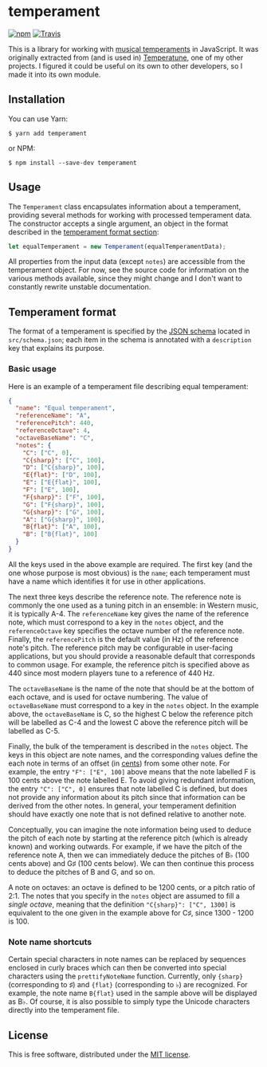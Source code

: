# temperament

[![npm](https://img.shields.io/npm/v/npm.svg)](https://www.npmjs.com/package/temperament)
[![Travis](https://img.shields.io/travis/USER/REPO.svg)](https://travis-ci.org/ianprime0509/temperament)

This is a library for working with [musical
temperaments](https://en.wikipedia.org/wiki/Musical_temperament) in JavaScript.
It was originally extracted from (and is used in)
[Temperatune](https://github.com/ianprime0509/temperatune), one of my other
projects.  I figured it could be useful on its own to other developers, so I
made it into its own module.

## Installation

You can use Yarn:

```shell
$ yarn add temperament
```

or NPM:

```shell
$ npm install --save-dev temperament
```

## Usage

The `Temperament` class encapsulates information about a temperament, providing
several methods for working with processed temperament data.  The constructor
accepts a single argument, an object in the format described in the
[temperament format section](#temperament-format):

```js
let equalTemperament = new Temperament(equalTemperamentData);
```

All properties from the input data (except `notes`) are accessible from the
temperament object.  For now, see the source code for information on the
various methods available, since they might change and I don't want to
constantly rewrite unstable documentation.

## Temperament format

The format of a temperament is specified by the [JSON
schema](http://json-schema.org/) located in `src/schema.json`; each item in the
schema is annotated with a `description` key that explains its purpose.

### Basic usage

Here is an example of a temperament file describing equal temperament:

```json
{
  "name": "Equal temperament",
  "referenceName": "A",
  "referencePitch": 440,
  "referenceOctave": 4,
  "octaveBaseName": "C",
  "notes": {
    "C": ["C", 0],
    "C{sharp}": ["C", 100],
    "D": ["C{sharp}", 100],
    "E{flat}": ["D", 100],
    "E": ["E{flat}", 100],
    "F": ["E", 100],
    "F{sharp}": ["F", 100],
    "G": ["F{sharp}", 100],
    "G{sharp}": ["G", 100],
    "A": ["G{sharp}", 100],
    "B{flat}": ["A", 100],
    "B": ["B{flat}", 100]
  }
}
```

All the keys used in the above example are required.  The first key (and the
one whose purpose is most obvious) is the `name`; each temperament must have a
name which identifies it for use in other applications.

The next three keys describe the reference note.  The reference note is
commonly the one used as a tuning pitch in an ensemble: in Western music, it is
typically A-4.  The `referenceName` key gives the name of the reference note,
which must correspond to a key in the `notes` object, and the `referenceOctave`
key specifies the octave number of the reference note.  Finally, the
`referencePitch` is the default value (in Hz) of the reference note's pitch.
The reference pitch may be configurable in user-facing applications, but you
should provide a reasonable default that corresponds to common usage.  For
example, the reference pitch is specified above as 440 since most modern
players tune to a reference of 440 Hz.

The `octaveBaseName` is the name of the note that should be at the bottom of
each octave, and is used for octave numbering.  The value of `octaveBaseName`
must correspond to a key in the `notes` object.  In the example above, the
`octaveBaseName` is C, so the highest C below the reference pitch will be
labelled as C-4 and the lowest C above the reference pitch will be labelled as
C-5.

Finally, the bulk of the temperament is described in the `notes` object.  The
keys in this object are note names, and the corresponding values define the
each note in terms of an offset (in
[cents](https://en.wikipedia.org/wiki/Cent_(music))) from some other note.  For
example, the entry `"F": ["E", 100]` above means that the note labelled F is
100 cents above the note labelled E.  To avoid giving redundant information,
the entry `"C": ["C", 0]` ensures that note labelled C is defined, but does not
provide any information about its pitch since that information can be derived
from the other notes.  In general, your temperament definition should have
exactly one note that is not defined relative to another note.

Conceptually, you can imagine the note information being used to deduce the
pitch of each note by starting at the reference pitch (which is already known)
and working outwards.  For example, if we have the pitch of the reference note
A, then we can immediately deduce the pitches of B♭ (100 cents above) and G♯
(100 cents below).  We can then continue this process to deduce the pitches of
B and G, and so on.

A note on octaves: an octave is defined to be 1200 cents, or a pitch ratio of
2:1.  The notes that you specify in the `notes` object are assumed to fill a
*single octave*, meaning that the definition `"C{sharp}": ["C", 1300]` is
equivalent to the one given in the example above for C♯, since 1300 - 1200
is 100.

### Note name shortcuts

Certain special characters in note names can be replaced by sequences enclosed
in curly braces which can then be converted into special characters using the
`prettifyNoteName` function.  Currently, only `{sharp}` (corresponding to ♯)
and `{flat}` (corresponding to ♭) are recognized.  For example, the note name
`B{flat}` used in the sample above will be displayed as B♭.  Of course, it is
also possible to simply type the Unicode characters directly into the
temperament file.

## License

This is free software, distributed under the [MIT
license](https://opensource.org/licenses/MIT).
